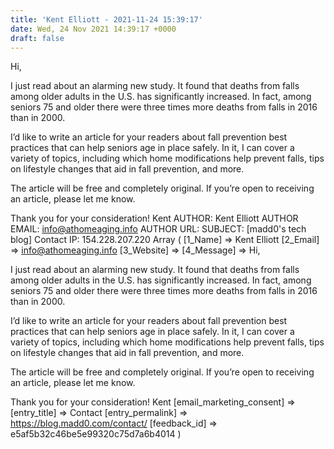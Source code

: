 ```yaml
---
title: 'Kent Elliott - 2021-11-24 15:39:17'
date: Wed, 24 Nov 2021 14:39:17 +0000
draft: false
---
```


Hi,

I just read about an alarming new study. It found that deaths from falls among older adults in the U.S. has significantly increased. In fact, among seniors 75 and older there were three times more deaths from falls in 2016 than in 2000.

I’d like to write an article for your readers about fall prevention best practices that can help seniors age in place safely. In it, I can cover a variety of topics, including which home modifications help prevent falls, tips on lifestyle changes that aid in fall prevention, and more.

The article will be free and completely original. If you’re open to receiving an article, please let me know.

Thank you for your consideration! Kent AUTHOR: Kent Elliott AUTHOR EMAIL: info@athomeaging.info AUTHOR URL: SUBJECT: \[madd0's tech blog\] Contact IP: 154.228.207.220 Array ( \[1\_Name\] => Kent Elliott \[2\_Email\] => info@athomeaging.info \[3\_Website\] => \[4\_Message\] => Hi,

I just read about an alarming new study. It found that deaths from falls among older adults in the U.S. has significantly increased. In fact, among seniors 75 and older there were three times more deaths from falls in 2016 than in 2000.

I’d like to write an article for your readers about fall prevention best practices that can help seniors age in place safely. In it, I can cover a variety of topics, including which home modifications help prevent falls, tips on lifestyle changes that aid in fall prevention, and more.

The article will be free and completely original. If you’re open to receiving an article, please let me know.

Thank you for your consideration! Kent \[email\_marketing\_consent\] => \[entry\_title\] => Contact \[entry\_permalink\] => https://blog.madd0.com/contact/ \[feedback\_id\] => e5af5b32c46be5e99320c75d7a6b4014 )